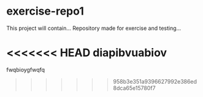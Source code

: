 # exercise-repo1
This project will contain...
Repository made for exercise and testing...

<<<<<<< HEAD
diapibvuabiov
=======
fwqbioygfwqfq
>>>>>>> 958b3e351a9396627992e386ed8dca65e15780f7


